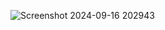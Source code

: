 ![Screenshot 2024-09-16 202943](https://github.com/user-attachments/assets/71cfaf95-aa32-43a2-919f-ea3edec82c23)

